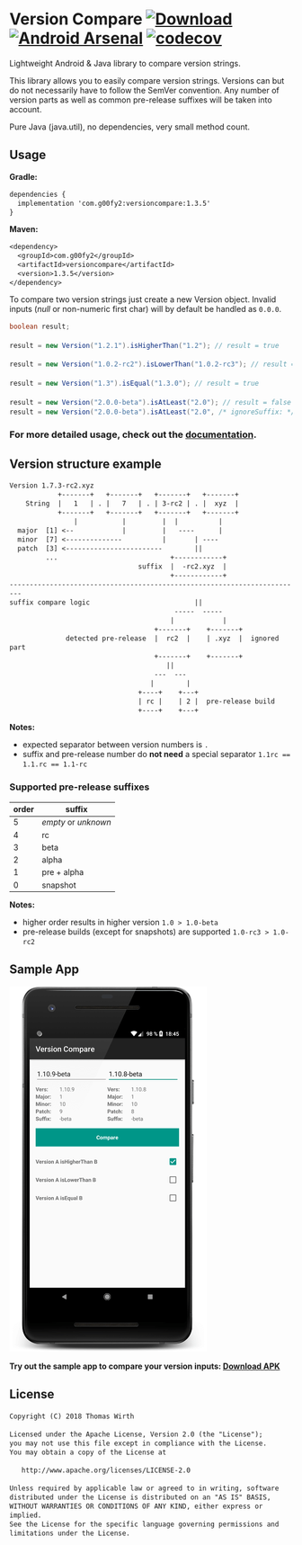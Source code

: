Version Compare [![Download](https://api.bintray.com/packages/g00fy2/maven/version-compare/images/download.svg)](https://bintray.com/g00fy2/maven/version-compare/_latestVersion)
[![Android Arsenal](https://img.shields.io/badge/Android%20Arsenal-Version%20Compare-blue.svg?style=flat)](https://android-arsenal.com/details/1/6750)
[![codecov](https://codecov.io/gh/G00fY2/version-compare/branch/master/graph/badge.svg) ](https://codecov.io/gh/G00fY2/version-compare)
=====
Lightweight Android & Java library to compare version strings.

This library allows you to easily compare version strings. Versions can but do not necessarily have to follow the SemVer convention. Any number of version parts as well as common pre-release suffixes will be taken into account.

Pure Java (java.util), no dependencies, very small method count.

## Usage
**Gradle:**
```
dependencies {
  implementation 'com.g00fy2:versioncompare:1.3.5'
}
```
**Maven:**
```
<dependency>
  <groupId>com.g00fy2</groupId>
  <artifactId>versioncompare</artifactId>
  <version>1.3.5</version>
</dependency>
```

To compare two version strings just create a new Version object. Invalid inputs (*null* or non-numeric first char) will by default be handled as `0.0.0`.
```java
boolean result;

result = new Version("1.2.1").isHigherThan("1.2"); // result = true

result = new Version("1.0.2-rc2").isLowerThan("1.0.2-rc3"); // result = true

result = new Version("1.3").isEqual("1.3.0"); // result = true

result = new Version("2.0.0-beta").isAtLeast("2.0"); // result = false
result = new Version("2.0.0-beta").isAtLeast("2.0", /* ignoreSuffix: */ true); // result = true
```

### For more detailed usage, check out the [documentation](https://g00fy2.github.io/version-compare/com/g00fy2/versioncompare/Version.html).

## Version structure example
```
Version 1.7.3-rc2.xyz
            +-------+   +-------+   +-------+   +-------+
    String  |   1   | . |   7   | . | 3-rc2 | . |  xyz  |
            +-------+   +-------+   +-------+   +-------+
                |           |         |  |          |
  major  [1] <--            |         |   ----      |
  minor  [7] <--------------          |       | ----
  patch  [3] <------------------------        ||
         ...                            +------------+
                                suffix  |  -rc2.xyz  |
                                        +------------+
-------------------------------------------------------------------------
suffix compare logic                          ||
                                         -----  -----
                                        |            |
                                    +-------+    +-------+
              detected pre-release  |  rc2  |    | .xyz  |  ignored part
                                    +-------+    +-------+
                                       ||
                                    ---  ---
                                   |        |
                                +----+    +---+
                                | rc |    | 2 |  pre-release build
                                +----+    +---+
```

**Notes:**
* expected separator between version numbers is `.`
* suffix and pre-release number do **not need** a special separator `1.1rc == 1.1.rc == 1.1-rc`

### Supported pre-release suffixes
| order | suffix     |
| ----- | --------- |
| 5     | *empty* or *unknown* |
| 4     | rc        |
| 3     | beta      |
| 2     | alpha     |
| 1     | pre + alpha |
| 0     | snapshot |

**Notes:**
* higher order results in higher version `1.0 > 1.0-beta`
* pre-release builds (except for snapshots) are supported `1.0-rc3 > 1.0-rc2`

## Sample App
![Image](https://raw.githubusercontent.com/G00fY2/version-compare/gh-pages/images/version_compare_sampleapp_framed.png)

**Try out the sample app to compare your version inputs: [Download APK](https://github.com/G00fY2/version-compare/releases/download/1.3.5/version-compare-1.3.5-sample.apk)**

## License
	Copyright (C) 2018 Thomas Wirth

    Licensed under the Apache License, Version 2.0 (the "License");
    you may not use this file except in compliance with the License.
    You may obtain a copy of the License at

       http://www.apache.org/licenses/LICENSE-2.0

    Unless required by applicable law or agreed to in writing, software
    distributed under the License is distributed on an "AS IS" BASIS,
    WITHOUT WARRANTIES OR CONDITIONS OF ANY KIND, either express or implied.
    See the License for the specific language governing permissions and
    limitations under the License.
